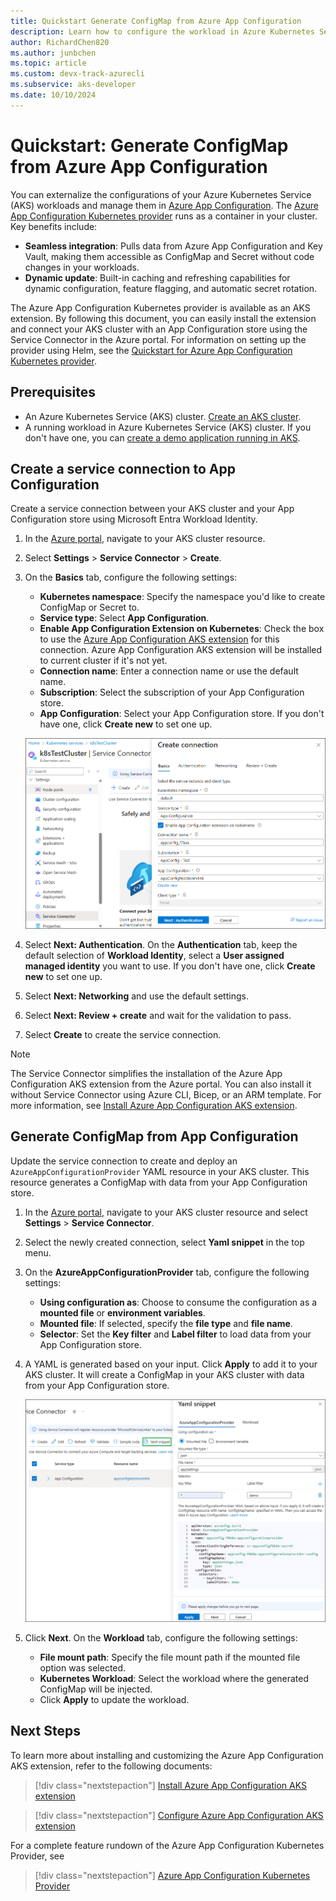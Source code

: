 ```yaml
---
title: Quickstart Generate ConfigMap from Azure App Configuration
description: Learn how to configure the workload in Azure Kubernetes Service (AKS) with ConfigMap that is generated from Azure App Configuration.
author: RichardChen820
ms.author: junbchen
ms.topic: article
ms.custom: devx-track-azurecli
ms.subservice: aks-developer
ms.date: 10/10/2024
---
```


# Quickstart: Generate ConfigMap from Azure App Configuration

You can externalize the configurations of your Azure Kubernetes Service (AKS) workloads and manage them in [Azure App Configuration](/azure/azure-app-configuration/overview). The [Azure App Configuration Kubernetes provider](https://mcr.microsoft.com/artifact/mar/azure-app-configuration/kubernetes-provider/about) runs as a container in your cluster. Key benefits include:

   - **Seamless integration**: Pulls data from Azure App Configuration and Key Vault, making them accessible as ConfigMap and Secret without code changes in your workloads.
   - **Dynamic update**: Built-in caching and refreshing capabilities for dynamic configuration, feature flagging, and automatic secret rotation.

The Azure App Configuration Kubernetes provider is available as an AKS extension. By following this document, you can easily install the extension and connect your AKS cluster with an App Configuration store using the Service Connector in the Azure portal. For information on setting up the provider using Helm, see the [Quickstart for Azure App Configuration Kubernetes provider](/azure/azure-app-configuration/quickstart-azure-kubernetes-service).

## Prerequisites

* An Azure Kubernetes Service (AKS) cluster. [Create an AKS cluster](/azure/aks/tutorial-kubernetes-deploy-cluster#create-a-kubernetes-cluster).
* A running workload in Azure Kubernetes Service (AKS) cluster. If you don't have one, you can [create a demo application running in AKS](/azure/azure-app-configuration/quickstart-azure-kubernetes-service#create-an-application-running-in-aks).

## Create a service connection to App Configuration

Create a service connection between your AKS cluster and your App Configuration store using Microsoft Entra Workload Identity.

1. In the [Azure portal](https://portal.azure.com), navigate to your AKS cluster resource.

1. Select **Settings** > **Service Connector** > **Create**.

1. On the **Basics** tab, configure the following settings:
   
   - **Kubernetes namespace**: Specify the namespace you'd like to create ConfigMap or Secret to.
   - **Service type**: Select **App Configuration**.
   - **Enable App Configuration Extension on Kubernetes**: Check the box to use the [Azure App Configuration AKS extension](./azure-app-configuration.md) for this connection. Azure App Configuration AKS extension will be installed to current cluster if it's not yet.
   - **Connection name**: Enter a connection name or use the default name.
   - **Subscription**: Select the subscription of your App Configuration store.
   - **App Configuration**: Select your App Configuration store. If you don't have one, click **Create new** to set one up.

    ![Screenshot showing create connection.](./media/azure-app-configuration/create-connection.png)

1. Select **Next: Authentication**. On the **Authentication** tab, keep the default selection of **Workload Identity**, select a **User assigned managed identity** you want to use. If you don't have one, click **Create new** to set one up.

1. Select **Next: Networking** and use the default settings.

1. Select **Next: Review + create** and wait for the validation to pass.

1. Select **Create** to create the service connection.

> [!NOTE]
> The Service Connector simplifies the installation of the Azure App Configuration AKS extension from the Azure portal. You can also install it without Service Connector using Azure CLI, Bicep, or an ARM template. For more information, see [Install Azure App Configuration AKS extension](./azure-app-configuration.md).

## Generate ConfigMap from App Configuration

Update the service connection to create and deploy an `AzureAppConfigurationProvider` YAML resource in your AKS cluster. This resource generates a ConfigMap with data from your App Configuration store.

1. In the [Azure portal](https://portal.azure.com), navigate to your AKS cluster resource and select **Settings** > **Service Connector**.

1. Select the newly created connection, select **Yaml snippet** in the top menu.

1. On the **AzureAppConfigurationProvider** tab, configure the following settings:
   
   - **Using configuration as**: Choose to consume the configuration as a **mounted file** or **environment variables**.
   - **Mounted file**: If selected, specify the **file type** and **file name**.
   - **Selector**: Set the **Key filter** and **Label filter** to load data from your App Configuration store.

1. A YAML is generated based on your input. Click **Apply** to add it to your AKS cluster. It will create a ConfigMap in your AKS cluster with data from your App Configuration store.

    ![Screenshot showing AzureAppConfigurationProvider.](./media/azure-app-configuration/yaml-snippet-provider.png)

1. Click **Next**. On the **Workload** tab, configure the following settings:
   
   - **File mount path**: Specify the file mount path if the mounted file option was selected.
   - **Kubernetes Workload**: Select the workload where the generated ConfigMap will be injected.
   - Click **Apply** to update the workload.

## Next Steps

To learn more about installing and customizing the Azure App Configuration AKS extension, refer to the following documents:

> [!div class="nextstepaction"]
> [Install Azure App Configuration AKS extension](./azure-app-configuration.md)

> [!div class="nextstepaction"]
> [Configure Azure App Configuration AKS extension](./azure-app-configuration-settings.md)

For a complete feature rundown of the Azure App Configuration Kubernetes Provider, see

> [!div class="nextstepaction"]
> [Azure App Configuration Kubernetes Provider](/azure/azure-app-configuration/reference-kubernetes-provider)